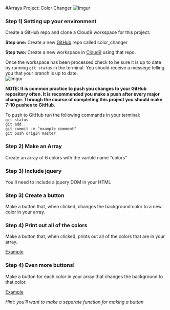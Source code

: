 #Arrays Project: Color Changer
![Imgur](http://i.imgur.com/nYnda41l.jpg)

### Step 1) Setting up your environment
Create a GitHub repo and clone a Cloud9 workspace for this project.

**Step one:** Create a new [GitHub](http://www.github.com) repo called color_changer

**Step two:** Create a new workspace in [Cloud9](http://www.c9.io) using that repo.


Once the workspace has been processed check to be sure it is up to date by running ` git status ` in the terminal. You should receive a messege telling you that your branch is up to date.   
![Imgur](http://i.imgur.com/RKdsduL.png)

**NOTE: It is common practice to push you changes to your GitHub repository often. It is recommended you make a push after every major change. Through the course of completing this project you should make 7-10 pushes to GitHub.**

To push to GitHub run the following commands in your terminal:  
`git status`  
`git add .`  
`git commit -m "example comment"`  
`git push origin master`

### Step 2) Make an Array
Create an array of 6 colors with the varible name "colors"

### Step 3) Include jquery
You'll need to include a jquery DOM in your HTML

### Step 3) Create a button
Make a button that, when clicked, changes the background color to a new color in your array.

### Step 4) Print out all of the colors
Make a button that, when clicked, prints out all of the colors that are in your array.

[Example](https://drive.google.com/open?id=0B0VyzyT3CZIXZVNvVlZnZWtNQW8)

### Step 4) Even more buttons!
Make a button for each color in your array that changes the background to that color.

[Example](https://drive.google.com/open?id=0B0VyzyT3CZIXNGhpNEgyR3oyazA)

_Hint: you'll want to make a separate function for making a button_

